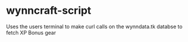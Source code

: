 # wynncraft-script
Uses the users terminal to make curl calls on the wynndata.tk databse to fetch XP Bonus gear
